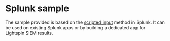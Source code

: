 # Splunk sample

The sample provided is based on the [scripted input](https://docs.splunk.com/Documentation/SplunkCloud/latest/AdvancedDev/ScriptSetup) method in Splunk. 
It can be used on existing Splunk apps or by building a dedicated app for Lightspin SIEM results.
